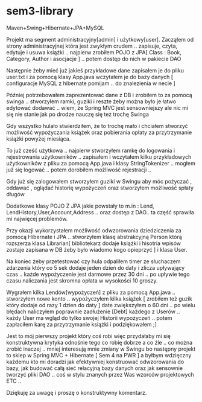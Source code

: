 sem3-library
============

Maven+Swing+Hibernate+JPA+MySQL

Projekt ma segment administracyjny[admin] i użytkowy[user]. Zacząłem od strony administracyjnej która jest zwykłym crudem .. zapisuje, czyta, edytuje i usuwa książki .. najpierw zrobiłem POJO z JPA[ Class : Book, Category, Author i asocjacje ] .. potem dostęp do nich w pakiecie DAO 

Następnie żeby mieć już jakieś przykładowe dane zapisałem je do pliku user.txt i  za pomocą klasy App.java wczytałem je do bazy danych [ configuracje MySQL z hibernate pomijam .. do znalezienia w necie ]

Później potrzebowałem zaprezentować dane z DB i zrobiłem to za pomocą swinga .. stworzyłem ramki, guziki i reszte żeby można było je łatwo edytować dodawać .. wiem, że Spring MVC jest sensowniejszy ale nic mi się nie stanie jak po drodze nauczę się też trochę Swinga

Gdy wszystko hulało stwierdziłem, że to trochę mało i chciałem stworzyć możliwość wypożyczania książek oraz pobierania opłaty za przytrzymanie książki powyżej miesiąca.

To już cześć użytkowa .. najpierw stworzyłem ramkę do logowania i rejestrowania użytkowników .. zapisałem i wczytałem kilku przykładowych użytkowników z pliku za pomocą App.java i klasy StringTokenizer .. mogłem już się logować .. potem dorobiłem możliwość rejestracji ..

Gdy już się zalogowałem stworzyłem guziki w Swingu aby móc pożyczać , oddawać , oglądać historię wypożyczeń oraz stworzyłem możliwość spłaty długów  

Dodatkowe klasy POJO Z JPA jakie powstały to m.in : Lend, LendHistory,User,Account,Address .. oraz dostęp z DAO.. ta część sprawiła mi najwięcej problemów.

Przy okazji wykorzystałem możliwość odwzorowania dziedziczenia za pomocą Hibernate i JPA .. stworzyłem klasę abstrakcyjną Person którą rozszerza klasa Librarian[ bibliotekarz dodaje książki i hisotria wpisów zostaje zapisana w DB żeby było wiadomo kogo opieprzyć ] i klasa User.

Na koniec żeby przetestować czy hula odpaliłem timer ze słuchaczem zdarzenia który co 5 sek dodaje jeden dzień do daty i zlicza upływający czas .. każde wypożyczenie jest darmowe przez 30 dni .. po upływie tego czasu naliczania jest skromna opłata w wysokości 10 groszy.

Wygrałem kilka Lendów[wypożyczeń]  z pliku za pomocą App.java .. stworzyłem nowe  konto .. wypożyczyłem kilka książek [ zrobiłem też guzik który dodaje od razy 1 dzien do daty ] date zwiększyłem o 60 dni .. po wielu błędach naliczyłem poprawnie zadłużenie [Debt] każdego z Userów .. każdy User ma wgląd do tylko swojej Historii wypożyczeń .. potem zapłaciłem karę za przytrzymanie książki i podziękowałem ;]

Jest to mój pierwszy projekt który coś robi więc przydałaby mi się konstruktywna krytyka odnośnie tego co robię dobrze a co źle .. co można zrobić inaczej .. mniej interesują mnie zmiany w Swingu bo następny projekt to sklep w Spring MVC + Hibernate [ Sem 4 na PWR ] a byłbym wdzięczny każdemu kto mi doradzi jak efektywniej konstruować odwzorowania do bazy, jak budować całą sieć relacyjną bazy danych oraz jak sensownie tworzyć pliki DAO .. coś w stylu znanych przez Was wzorców projektowych ETC .. 

Dziękuję za uwagę i proszę o konstruktywny komentarz.
